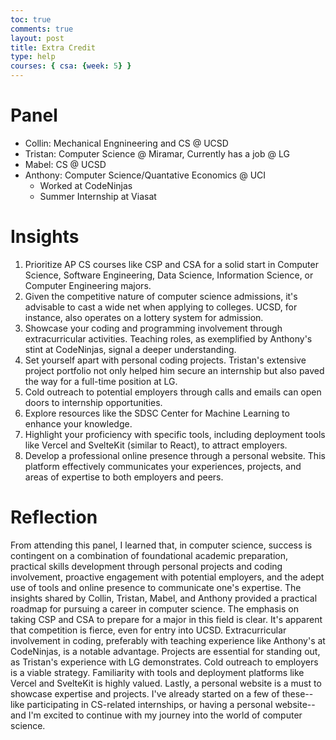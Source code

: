 ```yaml
---
toc: true
comments: true
layout: post
title: Extra Credit
type: help
courses: { csa: {week: 5} }
---
```



# Panel
- Collin: Mechanical Engnineering and CS @ UCSD
- Tristan: Computer Science @ Miramar, Currently has a job @ LG
- Mabel: CS @ UCSD
- Anthony: Computer Science/Quantative Economics @ UCI
    - Worked at CodeNinjas
    - Summer Internship at Viasat

# Insights
1. Prioritize AP CS courses like CSP and CSA for a solid start in Computer Science, Software Engineering, Data Science, Information Science, or Computer Engineering majors.
2. Given the competitive nature of computer science admissions, it's advisable to cast a wide net when applying to colleges. UCSD, for instance, also operates on a lottery system for admission.
3. Showcase your coding and programming involvement through extracurricular activities. Teaching roles, as exemplified by Anthony's stint at CodeNinjas, signal a deeper understanding.
4. Set yourself apart with personal coding projects. Tristan's extensive project portfolio not only helped him secure an internship but also paved the way for a full-time position at LG.
5. Cold outreach to potential employers through calls and emails can open doors to internship opportunities.
6. Explore resources like the SDSC Center for Machine Learning to enhance your knowledge.
7. Highlight your proficiency with specific tools, including deployment tools like Vercel and SvelteKit (similar to React), to attract employers.
8. Develop a professional online presence through a personal website. This platform effectively communicates your experiences, projects, and areas of expertise to both employers and peers.

# Reflection
From attending this panel, I learned that, in computer science, success is contingent on a combination of foundational academic preparation, practical skills development through personal projects and coding involvement, proactive engagement with potential employers, and the adept use of tools and online presence to communicate one's expertise. The insights shared by Collin, Tristan, Mabel, and Anthony provided a practical roadmap for pursuing a career in computer science. The emphasis on taking CSP and CSA to prepare for a major in this field is clear. It's apparent that competition is fierce, even for entry into UCSD. Extracurricular involvement in coding, preferably with teaching experience like Anthony's at CodeNinjas, is a notable advantage. Projects are essential for standing out, as Tristan's experience with LG demonstrates. Cold outreach to employers is a viable strategy. Familiarity with tools and deployment platforms like Vercel and SvelteKit is highly valued. Lastly, a personal website is a must to showcase expertise and projects. I've already started on a few of these--like participating in CS-related internships, or having a personal website--and I'm excited to continue with my journey into the world of computer science. 